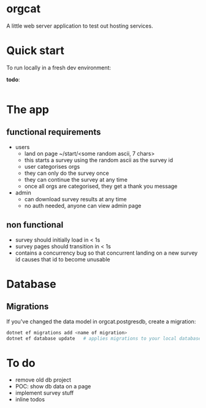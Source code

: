# orgcat

A little web server application to test out hosting services.

# Quick start
To run locally in a fresh dev environment:

**todo**:
```sh
```

# The app
## functional requirements
- users
    - land on page ~/start/<some random ascii, 7 chars>
    - this starts a survey using the random ascii as the survey id
    - user categorises orgs
    - they can only do the survey once
    - they can continue the survey at any time
    - once all orgs are categorised, they get a thank you message
- admin
    - can download survey results at any time
    - no auth needed, anyone can view admin page

## non functional
- survey should initially load in < 1s
- survey pages should transition in < 1s
- contains a concurrency bug so that concurrent landing on a new
  survey id causes that id to become unusable


# Database
## Migrations
If you've changed the data model in orgcat.postgresdb, create a migration:

```sh
dotnet ef migrations add <name of migration>
dotnet ef database update   # applies migrations to your local database
```


# To do
- remove old db project
- POC: show db data on a page
- implement survey stuff
- inline todos
